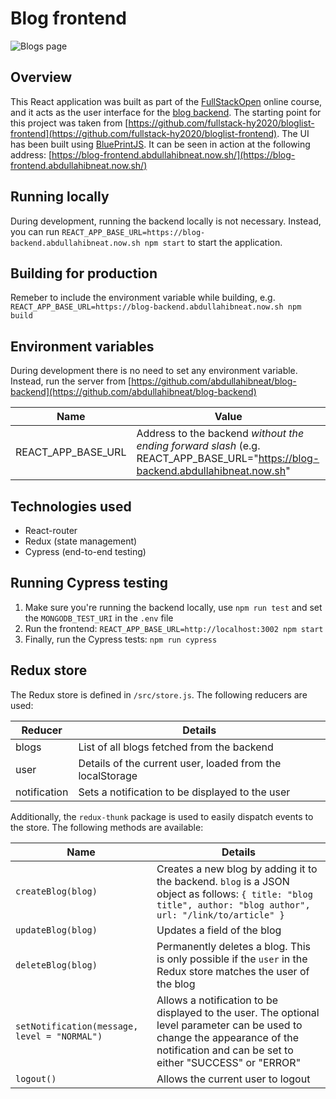 # Blog frontend

![Blogs page](https://i.imgur.com/XmDrxyO.jpg)

## Overview

This React application was built as part of the [FullStackOpen](https://fullstackopen.com/en/) online course, and it acts as the user interface for the [blog backend](https://github.com/abdullahibneat/blog-backend). 
The starting point for this project was taken from [https://github.com/fullstack-hy2020/bloglist-frontend](https://github.com/fullstack-hy2020/bloglist-frontend).
The UI has been built using [BluePrintJS](https://blueprintjs.com/).
It can be seen in action at the following address: [https://blog-frontend.abdullahibneat.now.sh/](https://blog-frontend.abdullahibneat.now.sh/)

## Running locally

During development, running the backend locally is not necessary. Instead, you can run `REACT_APP_BASE_URL=https://blog-backend.abdullahibneat.now.sh npm start` to start the application.

## Building for production

Remeber to include the environment variable while building, e.g. `REACT_APP_BASE_URL=https://blog-backend.abdullahibneat.now.sh npm build`

## Environment variables

During development there is no need to set any environment variable. Instead, run the server from [https://github.com/abdullahibneat/blog-backend](https://github.com/abdullahibneat/blog-backend)

|Name|Value|
|--|--|
|REACT_APP_BASE_URL|Address to the backend *without the ending forward slash* (e.g. REACT_APP_BASE_URL="https://blog-backend.abdullahibneat.now.sh"|

## Technologies used
- React-router
- Redux (state management)
- Cypress (end-to-end testing)

## Running Cypress testing
1. Make sure you're running the backend locally, use `npm run test` and set the `MONGODB_TEST_URI` in the `.env` file
2. Run the frontend: `REACT_APP_BASE_URL=http://localhost:3002 npm start`
3. Finally, run the Cypress tests: `npm run cypress`

## Redux store

The Redux store is defined in `/src/store.js`. The following reducers are used:

|Reducer|Details|
|--|--|
|blogs|List of all blogs fetched from the backend|
|user|Details of the current user, loaded from the localStorage|
|notification|Sets a notification to be displayed to the user|

Additionally, the `redux-thunk` package is used to easily dispatch events to the store. The following methods are available:

|Name|Details|
|--|--|
|`createBlog(blog)`|Creates a new blog by adding it to the backend. `blog` is a JSON object as follows: `{ title: "blog title", author: "blog author", url: "/link/to/article" }`|
|`updateBlog(blog)`|Updates a field of the blog|
|`deleteBlog(blog)`|Permanently deletes a blog. This is only possible if the `user` in the Redux store matches the user of the blog|
|`setNotification(message, level = "NORMAL")`|Allows a notification to be displayed to the user. The optional level parameter can be used to change the appearance of the notification and can be set to either "SUCCESS" or "ERROR"|
|`logout()`|Allows the current user to logout|
